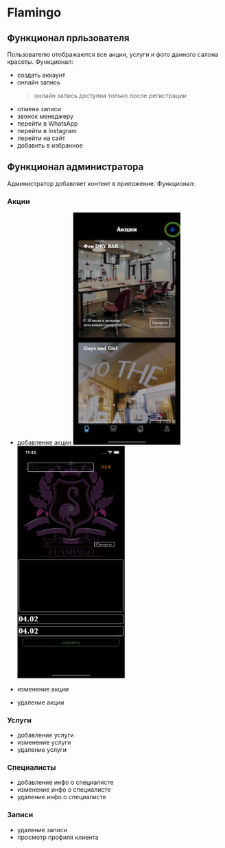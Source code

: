 # Flamingo 
## Функционал прльзователя
Пользователю отображаются все акции, услуги и фото данного салона красоты. Функционал:
* создать аккаунт 
* онлайн запись
  > онлайн запись доступна только после регистрации
* отмена записи 
* звонок менеджеру 
* перейти в WhatsApp
* перейти в Instagram
* перейти на сайт 
* добавить в избранное 
 
## Функционал администратора 
Администратор добавляет контент в приложение. Функционал:
### Акции 
  * добавление акции 
  <img src="https://github.com/Karpezhnikov/iOSProject/blob/master/ScreenShot/DiscontAdd.png" alt="1" width="250"/><img src="https://github.com/Karpezhnikov/iOSProject/blob/master/ScreenShot/DiscontAddView.png" alt="2" width="250"/>
  
  * изменение акции 
  * удаление акции 
### Услуги 
  * добавление услуги 
  * изменение услуги 
  * удаление услуги
### Специалисты 
  * добавление инфо о специалисте 
  * изменение инфо о специалисте  
  * удаление инфо о специалисте 
### Записи 
  * удаление записи
  * просмотр профиля клиента

